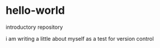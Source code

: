 # hello-world
introductory repository 

i am writing a little about myself as a test for version control
